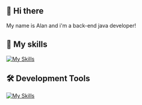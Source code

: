 ## 👋 Hi there
My name is Alan and i'm a back-end java developer!

## 🚀 My skills
[![My Skills](https://skillicons.dev/icons?i=linux,java,spring,postgres,aws)](https://skillicons.dev)

## 🛠️ Development Tools
[![My Skills](https://skillicons.dev/icons?i=idea,postman)](https://skillicons.dev)

<!--
Here are some ideas to get you started:

- 🔭 I’m currently working on ...
- 🌱 I’m currently learning ...
- 📫 How to reach me: ...
- ⚡ Fun fact: ...
-->
